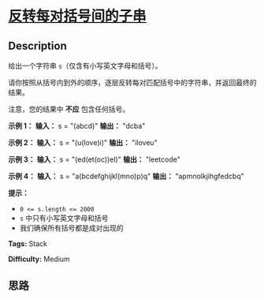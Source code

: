 # [反转每对括号间的子串][title]

## Description

给出一个字符串 `s`（仅含有小写英文字母和括号）。

请你按照从括号内到外的顺序，逐层反转每对匹配括号中的字符串，并返回最终的结果。

注意，您的结果中 **不应** 包含任何括号。



**示例 1：**
            **输入：** s = "(abcd)"    **输出：** "dcba"    

**示例 2：**
            **输入：** s = "(u(love)i)"    **输出：** "iloveu"    

**示例 3：**
            **输入：** s = "(ed(et(oc))el)"    **输出：** "leetcode"    

**示例 4：**
            **输入：** s = "a(bcdefghijkl(mno)p)q"    **输出：** "apmnolkjihgfedcbq"    



**提示：**

  * `0 <= s.length <= 2000`
  * `s` 中只有小写英文字母和括号
  * 我们确保所有括号都是成对出现的


**Tags:** Stack

**Difficulty:** Medium

## 思路

[title]: https://leetcode-cn.com/problems/reverse-substrings-between-each-pair-of-parentheses
